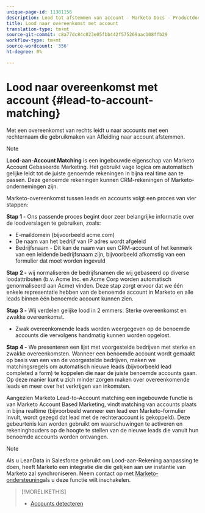 ```yaml
---
unique-page-id: 11381156
description: Lood tot afstemmen van account - Marketo Docs - Productdocumentatie
title: Lood naar overeenkomst met account
translation-type: tm+mt
source-git-commit: c8a77dc84c023e05fbb442f575269aac108ffb29
workflow-type: tm+mt
source-wordcount: '356'
ht-degree: 0%

---
```



# Lood naar overeenkomst met account {#lead-to-account-matching}

Met een overeenkomst van rechts leidt u naar accounts met een rechternaam die gebruikmaken van Afleiding naar account afstemmen.

>[!NOTE]
>
>**Lood-aan-Account Matching** is een ingebouwde eigenschap van Marketo Account Gebaseerde Marketing. Het gebruikt vage logica om automatisch gelijke leidt tot de juiste genoemde rekeningen in bijna real time aan te passen. Deze genoemde rekeningen kunnen CRM-rekeningen of Marketo-ondernemingen zijn.

Marketo-overeenkomst tussen leads en accounts volgt een proces van vier stappen:

**Stap 1 -** Ons passende proces begint door zeer belangrijke informatie over de loodverslagen te gebruiken, zoals:

* E-maildomein (bijvoorbeeld acme.com)
* De naam van het bedrijf van IP adres wordt afgeleid
* Bedrijfsnaam - Dit kan de naam van een CRM-account of het kenmerk van een leidende bedrijfsnaam zijn, bijvoorbeeld afkomstig van een formulier dat moet worden ingevuld

**Stap 2 -** wij normaliseren de bedrijfsnamen die wij gebaseerd op diverse loodattributen (b.v. Acme Inc. en Acme Corp worden automatisch genormaliseerd aan Acme) vinden. Deze stap zorgt ervoor dat we één enkele representatie hebben van de benoemde account in Marketo en alle leads binnen één benoemde account kunnen zien.

**Stap 3 -** Wij verdelen gelijke lood in 2 emmers: Sterke overeenkomst en zwakke overeenkomst.

* Zwak overeenkomende leads worden weergegeven op de benoemde accounts die vervolgens handmatig kunnen worden opgelost.

**Stap 4 -** We presenteren een lijst met voorgestelde bedrijven met sterke en zwakke overeenkomsten. Wanneer een benoemde account wordt gemaakt op basis van een van de voorgestelde bedrijven, maken we matchingsregels om automatisch nieuwe leads (bijvoorbeeld lead completed a form) te koppelen die naar de juiste benoemde accounts gaan. Op deze manier kunt u zich minder zorgen maken over overeenkomende leads en meer over het verkrijgen van inkomsten.

Aangezien Marketo Lead-to-Account matching een ingebouwde functie is van Marketo Account Based Marketing, vindt matching van accounts plaats in bijna realtime (bijvoorbeeld wanneer een lead een Marketo-formulier invult, wordt gezegd dat lead met de rechteraccount is gekoppeld). Deze gebeurtenis kan worden gebruikt om waarschuwingen te activeren en rekeninghouders op de hoogte te stellen van de nieuwe leads die vanuit hun benoemde accounts worden ontvangen.

>[!NOTE]
>
>Als u LeanData in Salesforce gebruikt om Lood-aan-Rekening aanpassing te doen, heeft Marketo een integratie die die gelijken aan uw instantie van Marketo zal synchroniseren. Neem contact op met [Marketo-ondersteuning](https://nation.marketo.com/t5/Support/ct-p/Support)als u deze functie wilt inschakelen.

>[!MORELIKETHIS]
>
>* [Accounts detecteren](/help/marketo/product-docs/account-based-marketing/target/named-accounts/discover-accounts.md)

